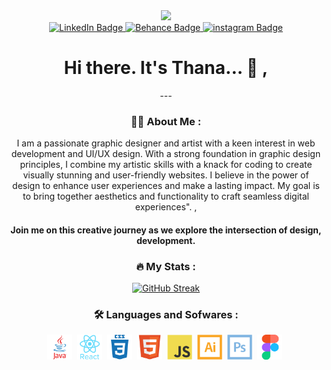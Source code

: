   <div id="header" align="center">
<div id="header" align="center">
  <img src="https://media.giphy.com/media/M9gbBd9nbDrOTu1Mqx/giphy.gif" width="100"/>
</div>
  <div id="badges">
  <a href="https://www.linkedin.com/in/thanansajanr/">
    <img src="https://img.shields.io/badge/LinkedIn-blue?style=for-the-badge&logo=linkedin&logoColor=white" alt="LinkedIn Badge"/>
  </a>
  <a href="https://www.behance.net/RTcreation">
    <img src="https://img.shields.io/badge/Behance-red?style=for-the-badge&logo=Behance&logoColor=white" alt="Behance Badge"/>
  </a>
  <a href="https://www.instagram.com/artworks.rt.creation/">
    <img src="https://img.shields.io/badge/instagram-blue?style=for-the-badge&logo=instagram&logoColor=white" alt="instagram Badge"/>
  </a>
     
</div>
  

  <h1> Hi there. It's Thana... 👋 ,</h1>
  ---

### 🙍‍♂️ About Me :
  I am a passionate graphic designer and artist with a keen interest in web development and UI/UX design. 
  With a strong foundation in graphic design principles, I combine my artistic skills with a knack for 
  coding to create visually stunning and user-friendly websites. I believe in the power of design to 
  enhance user experiences and make a lasting impact. My goal is to bring together aesthetics and 
  functionality to craft seamless digital experiences". ,<h4>Join me on this creative journey as we explore
  the intersection of design, development.</h4>
  ### :fire: My Stats :
   [![GitHub Streak](http://github-readme-streak-stats.herokuapp.com?user=Thanansajan&theme=blood-dark)](https://git.io/streak-stats)
  
  ### :hammer_and_wrench: Languages and Sofwares :
<div>
  <img src="https://github.com/devicons/devicon/blob/master/icons/java/java-original-wordmark.svg" title="Java" alt="Java" width="40" height="40"/>&nbsp;
  <img src="https://github.com/devicons/devicon/blob/master/icons/react/react-original-wordmark.svg" title="React" alt="React" width="40" height="40"/>&nbsp;
  <img src="https://github.com/devicons/devicon/blob/master/icons/css3/css3-plain-wordmark.svg"  title="CSS3" alt="CSS" width="40" height="40"/>&nbsp;
  <img src="https://github.com/devicons/devicon/blob/master/icons/html5/html5-original.svg" title="HTML5" alt="HTML" width="40" height="40"/>&nbsp;
  <img src="https://github.com/devicons/devicon/blob/master/icons/javascript/javascript-original.svg" title="JavaScript" alt="JavaScript" width="40" height="40"/>&nbsp;
  <img src="https://github.com/devicons/devicon/blob/master/icons/illustrator/illustrator-line.svg"  title="illustrator" alt="photoshop" width="40" height="40"/>&nbsp; 
 <img src="https://github.com/devicons/devicon/blob/master/icons/photoshop/photoshop-line.svg"  title="photoshop" alt="illustrator" width="40" height="40"/>&nbsp;
 <img src="https://github.com/devicons/devicon/blob/master/icons/figma/figma-original.svg" title="figma" alt="figma" width="40" height="40"/>&nbsp;

</div>
